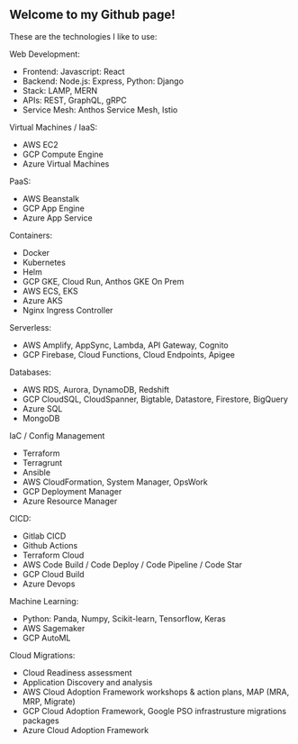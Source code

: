 ## Welcome to my Github page!

These are the technologies I like to use:

Web Development:
- Frontend: Javascript: React
- Backend: Node.js: Express, Python: Django
- Stack: LAMP, MERN
- APIs: REST, GraphQL, gRPC
- Service Mesh: Anthos Service Mesh, Istio

Virtual Machines / IaaS:
- AWS EC2
- GCP Compute Engine
- Azure Virtual Machines

PaaS:
- AWS Beanstalk
- GCP App Engine
- Azure App Service

Containers:
- Docker
- Kubernetes
- Helm
- GCP GKE, Cloud Run, Anthos GKE On Prem
- AWS ECS, EKS
- Azure AKS
- Nginx Ingress Controller

Serverless:
- AWS Amplify, AppSync, Lambda, API Gateway, Cognito 
- GCP Firebase, Cloud Functions, Cloud Endpoints, Apigee

Databases:
- AWS RDS, Aurora, DynamoDB, Redshift
- GCP CloudSQL, CloudSpanner, Bigtable, Datastore, Firestore, BigQuery
- Azure SQL
- MongoDB

IaC / Config Management
- Terraform
- Terragrunt
- Ansible
- AWS CloudFormation, System Manager, OpsWork
- GCP Deployment Manager
- Azure Resource Manager

CICD:
- Gitlab CICD
- Github Actions
- Terraform Cloud
- AWS Code Build / Code Deploy / Code Pipeline / Code Star
- GCP Cloud Build
- Azure Devops

Machine Learning:
- Python: Panda, Numpy, Scikit-learn, Tensorflow, Keras
- AWS Sagemaker
- GCP AutoML

Cloud Migrations:
- Cloud Readiness assessment
- Application Discovery and analysis
- AWS Cloud Adoption Framework workshops & action plans, MAP (MRA, MRP, Migrate)
- GCP Cloud Adoption Framework, Google PSO infrastrusture migrations packages 
- Azure Cloud Adoption Framework

